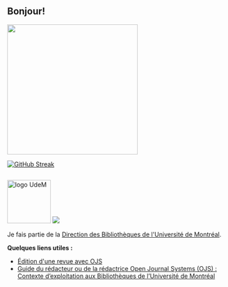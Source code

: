 ##  Bonjour!

<!--
**mhvezina/mhvezina** is a ✨ _special_ ✨ repository because its `README.md` (this file) appears on your GitHub profile. -->

<!-- <img src="https://github-readme-stats.vercel.app/api?username=mhvezina&show_icons=true&theme=react" width="300"> -->

 <img src="https://media0.giphy.com/media/v1.Y2lkPTc5MGI3NjExN2EyaWNzN2p2MnFlcjVmNWxxdGJwOW0xZmlzbWkzanY5OGFhM2pnZyZlcD12MV9pbnRlcm5hbF9naWZfYnlfaWQmY3Q9cw/pCxK8loDjJKm2ElmSA/giphy.gif" width="300"/>

[![GitHub Streak](https://streak-stats.demolab.com?user=mhvezina&theme=blue-green&border_radius=10&locale=fr&date_format=j%20M%5B%20Y%5D&mode=weekly&card_width=482&card_height=178)](https://git.io/streak-stats)

<img src="https://komarev.com/ghpvc/?username=mhvezina&style=flat-square&color=blue" alt=""/>

<!-- ![Statistiques GitHub pour mhvezina](https://github-readme-stats.vercel.app/api?username=mhvezina&show_icons=true&theme=radical) -->

<img src="https://bib.umontreal.ca/typo3conf/ext/udem_bootstrap/Resources/Public/udem-logo.svg" alt="logo UdeM" width="100"/>  ![](https://bib.umontreal.ca/typo3conf/ext/udem_bib/Resources/Public/Images/logo-bib.svg)

Je fais partie de la [Direction des Bibliothèques de l'Université de Montréal](https://github.com/BibNumUMontreal).


**Quelques liens utiles :**

- [Édition d'une revue avec OJS](https://bib.umontreal.ca/gerer-diffuser/libre-acces/soutien-revues-savantes/ojs)
- [Guide du rédacteur ou de la rédactrice Open Journal Systems (OJS) : Contexte d’exploitation aux Bibliothèques de l’Université de Montréal](https://guides.bib.umontreal.ca/ckfinder/ckeditor_assets/attachments/guide_redacteur_ojs.pdf)


